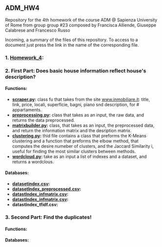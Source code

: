 ## ADM_HW4
Repository for the 4th homework of the course ADM @ Sapienza University of Rome from group group #23 composed by Francisca Alliende, Giuseppe  Calabrese and Francesco Russo  

Incoming, a summary of the files of this repository. To access to a document just press the link in the name of the corresponding file.

### 1. **[Homework_4](https://github.com/Wuj94/ADM_HW4/blob/master/Homework_4.ipynb)**: 

### 2. First Part: Does basic house information reflect house's description?

#### **Functions**:

- **[scraper.py](https://github.com/Wuj94/ADM_HW4/blob/master/scraper.py):** class fu that takes from the site www.inmobiliare.it: title, link, price, locali, superficie, bagni, piano snd description, for # appartaments.  
- **[preprocessing.py](https://github.com/Wuj94/ADM_HW4/blob/master/preprocessing.py):** class that takes as an input, the raw data, and returns the data preprocessed. 
- **[matrixbuilder.py](https://github.com/Wuj94/ADM_HW4/blob/master/matrixbuilder.py):** class, that takes as an input, the preprocessed data, and return the information matrix and the desription matrix.
- **[clustering.py](https://github.com/Wuj94/ADM_HW4/blob/master/clustering.py):** thid file contains a class that preforms the K-Means clustering and a function that preforms the elbow method, that computes the desire numeber of clusters, and the Jaccard Similarity ì, useful for finding the most similar clusters between methods. 
- **[wordcloud.py](https://github.com/Wuj94/ADM_HW4/blob/master/wordcloud.py):** take as an input a list of indexes and a dataset, and returns a wordclous.
 
#### **Databases:**

- **[datasetindex.csv](https://raw.githubusercontent.com/Wuj94/ADM_HW4/master/datasetIndex.csv):** 
- **[datasetIndex_preprocessed.csv](https://github.com/Wuj94/ADM_HW4/blob/master/datasetIndex_preprocessed.csv):** 
- **[datastIndex_infmatrix.csv](https://github.com/Wuj94/ADM_HW4/blob/master/datastIndex_infmatrix.csv):** 
- **[datastIndex_infmatrix.csv](https://github.com/Wuj94/ADM_HW4/blob/master/datastIndex_infmatrix.csv):** 
- **datastIndex_tfidf.csv:**


### 3. Second Part: Find the duplicates!

#### **Functions**:

#### **Databases:**


